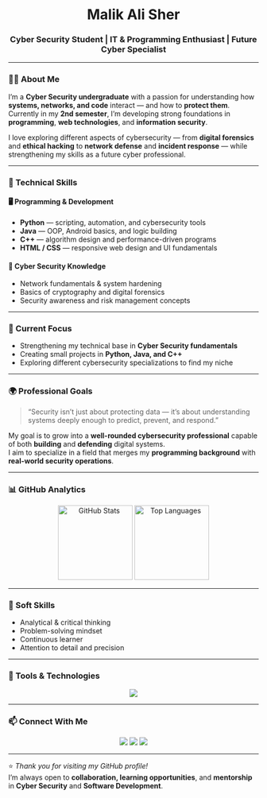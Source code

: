<h1 align="center">Malik Ali Sher</h1>
<h3 align="center">Cyber Security Student | IT & Programming Enthusiast | Future Cyber Specialist</h3>

---

### 👨‍💻 About Me

I’m a **Cyber Security undergraduate** with a passion for understanding how **systems, networks, and code** interact — and how to **protect them**.  
Currently in my **2nd semester**, I’m developing strong foundations in **programming**, **web technologies**, and **information security**.

I love exploring different aspects of cybersecurity — from **digital forensics** and **ethical hacking** to **network defense** and **incident response** — while strengthening my skills as a future cyber professional.

---

### 🧩 Technical Skills

#### 🖥️ Programming & Development
- **Python** — scripting, automation, and cybersecurity tools  
- **Java** — OOP, Android basics, and logic building  
- **C++** — algorithm design and performance-driven programs  
- **HTML / CSS** — responsive web design and UI fundamentals  

#### 🔐 Cyber Security Knowledge
- Network fundamentals & system hardening  
- Basics of cryptography and digital forensics  
- Security awareness and risk management concepts  

---

### 🎯 Current Focus
- Strengthening my technical base in **Cyber Security fundamentals**  
- Creating small projects in **Python, Java, and C++**  
- Exploring different cybersecurity specializations to find my niche  

---

### 🌍 Professional Goals
> “Security isn’t just about protecting data — it’s about understanding systems deeply enough to predict, prevent, and respond.”

My goal is to grow into a **well-rounded cybersecurity professional** capable of both **building** and **defending** digital systems.  
I aim to specialize in a field that merges my **programming background** with **real-world security operations**.

---

### 📊 GitHub Analytics

<p align="center">
  <img src="https://github-readme-stats.vercel.app/api?username=malikalisher&show_icons=true&theme=github_dark&hide_border=true" alt="GitHub Stats" height="150"/>
  <img src="https://github-readme-stats.vercel.app/api/top-langs/?username=malikalisher&layout=compact&theme=github_dark&hide_border=true" alt="Top Languages" height="150"/>
</p>

---

### 🧠 Soft Skills
- Analytical & critical thinking  
- Problem-solving mindset  
- Continuous learner  
- Attention to detail and precision  

---

### 🧰 Tools & Technologies
<p align="center">
  <img src="https://skillicons.dev/icons?i=python,java,cpp,html,css,linux,vscode,git,github" />
</p>

---

### 📫 Connect With Me
<p align="center">
  <a href="mailto:malikalisher@example.com"><img src="https://img.shields.io/badge/Email-Contact-blue?style=for-the-badge&logo=gmail"></a>
  <a href="https://www.linkedin.com/in/malikalisher"><img src="https://img.shields.io/badge/LinkedIn-Profile-blue?style=for-the-badge&logo=linkedin"></a>
  <a href="https://github.com/malikalisher"><img src="https://img.shields.io/badge/GitHub-Portfolio-black?style=for-the-badge&logo=github"></a>
</p>

---

⭐ *Thank you for visiting my GitHub profile!*  
I’m always open to **collaboration, learning opportunities**, and **mentorship** in **Cyber Security** and **Software Development**.
